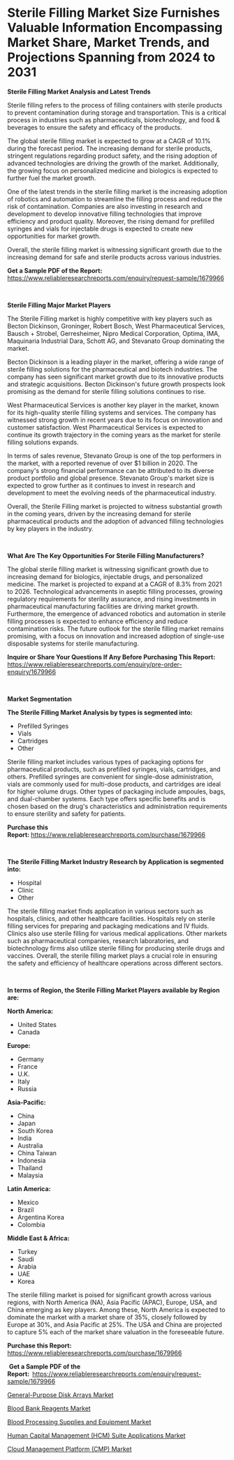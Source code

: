 <p><h1>Sterile Filling Market Size Furnishes Valuable Information Encompassing Market Share, Market Trends, and Projections Spanning from 2024 to 2031</h1></p><p><strong>Sterile Filling Market Analysis and Latest Trends</strong></p>
<p><p>Sterile filling refers to the process of filling containers with sterile products to prevent contamination during storage and transportation. This is a critical process in industries such as pharmaceuticals, biotechnology, and food & beverages to ensure the safety and efficacy of the products.</p><p>The global sterile filling market is expected to grow at a CAGR of 10.1% during the forecast period. The increasing demand for sterile products, stringent regulations regarding product safety, and the rising adoption of advanced technologies are driving the growth of the market. Additionally, the growing focus on personalized medicine and biologics is expected to further fuel the market growth.</p><p>One of the latest trends in the sterile filling market is the increasing adoption of robotics and automation to streamline the filling process and reduce the risk of contamination. Companies are also investing in research and development to develop innovative filling technologies that improve efficiency and product quality. Moreover, the rising demand for prefilled syringes and vials for injectable drugs is expected to create new opportunities for market growth.</p><p>Overall, the sterile filling market is witnessing significant growth due to the increasing demand for safe and sterile products across various industries.</p></p>
<p><strong>Get a Sample PDF of the Report:&nbsp;</strong> <a href="https://www.reliableresearchreports.com/enquiry/request-sample/1679966">https://www.reliableresearchreports.com/enquiry/request-sample/1679966</a></p>
<p>&nbsp;</p>
<p><strong>Sterile Filling Major Market Players</strong></p>
<p><p>The Sterile Filling market is highly competitive with key players such as Becton Dickinson, Groninger, Robert Bosch, West Pharmaceutical Services, Bausch + Strobel, Gerresheimer, Nipro Medical Corporation, Optima, IMA, Maquinaria Industrial Dara, Schott AG, and Stevanato Group dominating the market. </p><p>Becton Dickinson is a leading player in the market, offering a wide range of sterile filling solutions for the pharmaceutical and biotech industries. The company has seen significant market growth due to its innovative products and strategic acquisitions. Becton Dickinson's future growth prospects look promising as the demand for sterile filling solutions continues to rise.</p><p>West Pharmaceutical Services is another key player in the market, known for its high-quality sterile filling systems and services. The company has witnessed strong growth in recent years due to its focus on innovation and customer satisfaction. West Pharmaceutical Services is expected to continue its growth trajectory in the coming years as the market for sterile filling solutions expands.</p><p>In terms of sales revenue, Stevanato Group is one of the top performers in the market, with a reported revenue of over $1 billion in 2020. The company's strong financial performance can be attributed to its diverse product portfolio and global presence. Stevanato Group's market size is expected to grow further as it continues to invest in research and development to meet the evolving needs of the pharmaceutical industry. </p><p>Overall, the Sterile Filling market is projected to witness substantial growth in the coming years, driven by the increasing demand for sterile pharmaceutical products and the adoption of advanced filling technologies by key players in the industry.</p></p>
<p>&nbsp;</p>
<p><strong>What Are The Key Opportunities For Sterile Filling Manufacturers?</strong></p>
<p><p>The global sterile filling market is witnessing significant growth due to increasing demand for biologics, injectable drugs, and personalized medicine. The market is projected to expand at a CAGR of 8.3% from 2021 to 2026. Technological advancements in aseptic filling processes, growing regulatory requirements for sterility assurance, and rising investments in pharmaceutical manufacturing facilities are driving market growth. Furthermore, the emergence of advanced robotics and automation in sterile filling processes is expected to enhance efficiency and reduce contamination risks. The future outlook for the sterile filling market remains promising, with a focus on innovation and increased adoption of single-use disposable systems for sterile manufacturing.</p></p>
<p><strong>Inquire or Share Your Questions If Any Before Purchasing This Report:</strong> <a href="https://www.reliableresearchreports.com/enquiry/pre-order-enquiry/1679966">https://www.reliableresearchreports.com/enquiry/pre-order-enquiry/1679966</a></p>
<p>&nbsp;</p>
<p><strong>Market Segmentation</strong></p>
<p><strong>The Sterile Filling Market Analysis by types is segmented into:</strong></p>
<p><ul><li>Prefilled Syringes</li><li>Vials</li><li>Cartridges</li><li>Other</li></ul></p>
<p><p>Sterile filling market includes various types of packaging options for pharmaceutical products, such as prefilled syringes, vials, cartridges, and others. Prefilled syringes are convenient for single-dose administration, vials are commonly used for multi-dose products, and cartridges are ideal for higher volume drugs. Other types of packaging include ampoules, bags, and dual-chamber systems. Each type offers specific benefits and is chosen based on the drug's characteristics and administration requirements to ensure sterility and safety for patients.</p></p>
<p><strong>Purchase this Report:&nbsp;</strong><a href="https://www.reliableresearchreports.com/purchase/1679966">https://www.reliableresearchreports.com/purchase/1679966</a></p>
<p>&nbsp;</p>
<p><strong>The Sterile Filling Market Industry Research by Application is segmented into:</strong></p>
<p><ul><li>Hospital</li><li>Clinic</li><li>Other</li></ul></p>
<p><p>The sterile filling market finds application in various sectors such as hospitals, clinics, and other healthcare facilities. Hospitals rely on sterile filling services for preparing and packaging medications and IV fluids. Clinics also use sterile filling for various medical applications. Other markets such as pharmaceutical companies, research laboratories, and biotechnology firms also utilize sterile filling for producing sterile drugs and vaccines. Overall, the sterile filling market plays a crucial role in ensuring the safety and efficiency of healthcare operations across different sectors.</p></p>
<p>&nbsp;</p>
<p><strong>In terms of Region, the Sterile Filling Market Players available by Region are:</strong></p>
<p>
    <p> <strong> North America: </strong>
        <ul>
            <li>United States</li>
            <li>Canada</li>
        </ul>
        </p> 
    <p> <strong> Europe: </strong>
        <ul>
            <li>Germany</li>
            <li>France</li>
            <li>U.K.</li>
            <li>Italy</li>
            <li>Russia</li>
        </ul>
        </p> 
    <p> <strong> Asia-Pacific: </strong>
        <ul>
            <li>China</li>
            <li>Japan</li>
            <li>South Korea</li>
            <li>India</li>
            <li>Australia</li>
            <li>China Taiwan</li>
            <li>Indonesia</li>
            <li>Thailand</li>
            <li>Malaysia</li>
        </ul>
        </p> 
    <p> <strong> Latin America: </strong>
        <ul>
            <li>Mexico</li>
            <li>Brazil</li>
            <li>Argentina Korea</li>
            <li>Colombia</li>
        </ul>
        </p> 
    <p> <strong> Middle East & Africa: </strong>
        <ul>
            <li>Turkey</li>
            <li>Saudi</li>
            <li>Arabia</li>
            <li>UAE</li>
            <li>Korea</li>
        </ul>
    </p>
    </p>
<p><p>The sterile filling market is poised for significant growth across various regions, with North America (NA), Asia Pacific (APAC), Europe, USA, and China emerging as key players. Among these, North America is expected to dominate the market with a market share of 35%, closely followed by Europe at 30%, and Asia Pacific at 25%. The USA and China are projected to capture 5% each of the market share valuation in the foreseeable future.</p></p>
<p><strong>Purchase this Report: </strong><a href="https://www.reliableresearchreports.com/purchase/1679966">https://www.reliableresearchreports.com/purchase/1679966</a></p>
<p>&nbsp;<strong>Get a Sample PDF of the Report:&nbsp;&nbsp;</strong><a href="https://www.reliableresearchreports.com/enquiry/request-sample/1679966">https://www.reliableresearchreports.com/enquiry/request-sample/1679966</a></p>
<p><strong></strong></p>
<p><p><a href="https://medium.com/@bricebeahan/decoding-general-purpose-disk-arrays-market-metrics-market-share-trends-and-growth-patterns-0846a74d72b6">General-Purpose Disk Arrays Market</a></p><p><a href="https://github.com/brentleyjimmiealvaradoz4l1rea/Market-Research-Report-List-1/blob/main/blood-bank-reagents-market.md">Blood Bank Reagents Market</a></p><p><a href="https://github.com/Angelnienowdseej3e45z3p8c/Market-Research-Report-List-1/blob/main/blood-processing-supplies-and-equipment-market.md">Blood Processing Supplies and Equipment Market</a></p><p><a href="https://medium.com/@bricebeahan/human-capital-management-hcm-suite-applications-market-insights-into-market-cagr-market-trends-28b9419ee86e">Human Capital Management (HCM) Suite Applications Market</a></p><p><a href="https://medium.com/@bricebeahan/cloud-management-platform-cmp-market-outlook-industry-overview-and-forecast-2024-to-2031-03373d26b2de">Cloud Management Platform (CMP) Market</a></p></p>